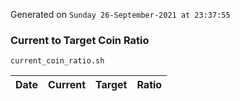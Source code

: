 Generated on `Sunday 26-September-2021 at 23:37:55`

### Current to Target Coin Ratio
`current_coin_ratio.sh`

Date|Current|Target|Ratio
---|---|---|---
